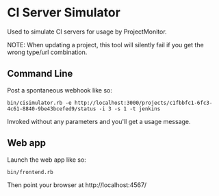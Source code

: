 # CI Server Simulator

Used to simulate CI servers for usage by ProjectMonitor.

NOTE: When updating a project, this tool will silently fail if you get the
wrong type/url combination.

## Command Line

Post a spontaneous webhook like so:

    bin/cisimulator.rb -e http://localhost:3000/projects/c1fbbfc1-6fc3-4c61-8840-9be43bcefed9/status -i 3 -s 1 -t jenkins

Invoked without any parameters and you'll get a usage message.

## Web app

Launch the web app like so:

    bin/frontend.rb

Then point your browser at http://localhost:4567/
